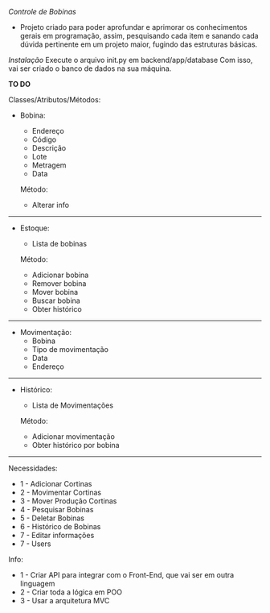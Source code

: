 *Controle de Bobinas*
- Projeto criado para poder aprofundar e aprimorar os conhecimentos gerais em programação, assim, pesquisando cada item e sanando cada dúvida pertinente em um projeto maior, fugindo das estruturas básicas.

*Instalação*
Execute o arquivo init.py em backend/app/database
Com isso, vai ser criado o banco de dados na sua máquina.

**TO DO**

Classes/Atributos/Métodos:
* Bobina:
    * Endereço
    * Código
    * Descrição
    * Lote
    * Metragem
    * Data

    Método:
    - Alterar info

---------------------------
* Estoque:
    * Lista de bobinas

    Método:
    - Adicionar bobina
    - Remover bobina
    - Mover bobina
    - Buscar bobina
    - Obter histórico

---------------------------
* Movimentação:
    * Bobina
    * Tipo de movimentação
    * Data
    * Endereço

---------------------------
* Histórico:
    * Lista de Movimentações

    Método:
    - Adicionar movimentação
    - Obter histórico por bobina

---------------------------
Necessidades:
* 1 - Adicionar Cortinas
* 2 - Movimentar Cortinas
* 3 - Mover Produção Cortinas
* 4 - Pesquisar Bobinas
* 5 - Deletar Bobinas
* 6 - Histórico de Bobinas
* 7 - Editar informações
* 7 - Users

Info:
- 1 - Criar API para integrar com o Front-End, que vai ser em outra linguagem
- 2 - Criar toda a lógica em POO
- 3 - Usar a arquitetura MVC